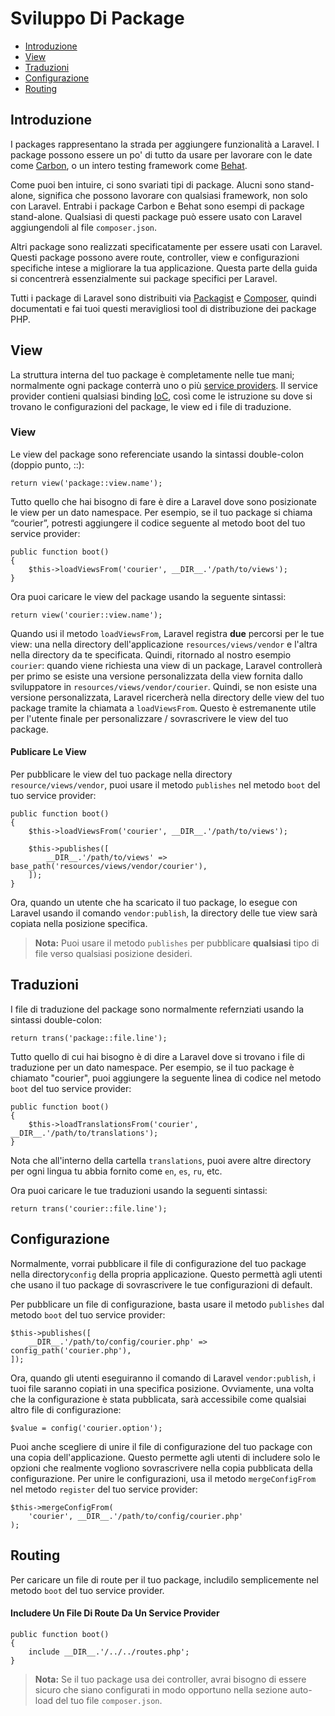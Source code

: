 # Sviluppo Di Package

- [Introduzione](#introduzione)
- [View](#view)
- [Traduzioni](#traduzioni)
- [Configurazione](#configurazione)
- [Routing](#routing)

<a name="introduzione"></a>
## Introduzione

I packages rappresentano la strada per aggiungere funzionalità a Laravel. I package possono essere un po' di tutto da usare per lavorare con le date come [Carbon](https://github.com/briannesbitt/Carbon), o un intero testing framework come [Behat](https://github.com/Behat/Behat).

Come puoi ben intuire, ci sono svariati tipi di package. Alucni sono stand-alone, significa che possono lavorare con qualsiasi framework, non solo con Laravel. Entrabi i package Carbon e Behat sono esempi di package stand-alone. Qualsiasi di questi package può essere usato con Laravel aggiungendoli al file `composer.json`.

Altri package sono realizzati specificatamente per essere usati con Laravel. Questi package possono avere route, controller, view e configurazioni specifiche intese a migliorare la tua applicazione. Questa parte della guida si concentrerà essenzialmente sui package specifici per Laravel.

Tutti i package di Laravel sono distribuiti via [Packagist](http://packagist.org) e [Composer](http://getcomposer.org), quindi documentati e fai tuoi questi meravigliosi tool di distribuzione dei package PHP.

<a name="view"></a>
## View

La struttura interna del tuo package è completamente nelle tue mani; normalmente ogni package conterrà uno o più [service providers](/provider). Il service provider contieni qualsiasi binding [IoC](/container), così come le istruzione su dove si trovano le configurazioni del package, le view ed i file di traduzione.

### View

Le view del package sono referenciate usando la sintassi double-colon (doppio punto, ::):

	return view('package::view.name');

Tutto quello che hai bisogno di fare è dire a Laravel dove sono posizionate le view per un dato namespace. Per esempio, se il tuo package si chiama “courier”, potresti aggiungere il codice seguente al metodo boot del tuo service provider:

	public function boot()
	{
		$this->loadViewsFrom('courier', __DIR__.'/path/to/views');
	}

Ora puoi caricare le view del package usando la seguente sintassi:

	return view('courier::view.name');

Quando usi il metodo `loadViewsFrom`, Laravel registra **due** percorsi per le tue view: una nella directory dell'applicazione `resources/views/vendor` e l'altra nella directory da te specificata. Quindi, ritornado al nostro esempio `courier`: quando viene richiesta una view di un package, Laravel controllerà per primo se esiste una versione personalizzata della view fornita dallo sviluppatore in `resources/views/vendor/courier`. Quindi, se non esiste una versione personalizzata, Laravel ricercherà nella directory delle view del tuo package tramite la chiamata a `loadViewsFrom`. Questo è estremanente utile per l'utente finale per personalizzare / sovrascrivere le view del tuo package.

#### Publicare Le View

Per pubblicare le view del tuo package nella directory `resource/views/vendor`, puoi usare il metodo `publishes` nel metodo `boot` del tuo service provider:

	public function boot()
	{
		$this->loadViewsFrom('courier', __DIR__.'/path/to/views');

		$this->publishes([
			__DIR__.'/path/to/views' => base_path('resources/views/vendor/courier'),
		]);
	}

Ora, quando un utente che ha scaricato il tuo package, lo esegue con Laravel usando il comando `vendor:publish`, la directory delle tue view sarà copiata nella posizione specifica.

> **Nota:** Puoi usare il metodo `publishes` per pubblicare **qualsiasi** tipo di file verso qualsiasi posizione desideri.

<a name="traduzioni"></a>
## Traduzioni

I file di traduzione del package sono normalmente refernziati usando la sintassi double-colon:

	return trans('package::file.line');

Tutto quello di cui hai bisogno è di dire a Laravel dove si trovano i file di traduzione per un dato namespace. Per esempio, se il tuo package è chiamato "courier", puoi aggiungere la seguente linea di codice nel metodo `boot` del tuo service provider:

	public function boot()
	{
		$this->loadTranslationsFrom('courier', __DIR__.'/path/to/translations');
	}

Nota che all'interno della cartella `translations`, puoi avere altre directory per ogni lingua tu abbia fornito come `en`, `es`, `ru`, etc.

Ora puoi caricare le tue traduzioni usando la seguenti sintassi:

	return trans('courier::file.line');

<a name="configurazione"></a>
## Configurazione

Normalmente, vorrai pubblicare il file di configurazione del tuo package nella directory`config` della propria applicazione. Questo permettà agli utenti che usano il tuo package di sovrascrivere le tue configurazioni di default.

Per pubblicare un file di configurazione, basta usare il metodo `publishes` dal metodo `boot` del tuo service provider:

	$this->publishes([
		__DIR__.'/path/to/config/courier.php' => config_path('courier.php'),
	]);

Ora, quando gli utenti eseguiranno il comando di Laravel `vendor:publish`, i tuoi file saranno copiati in una specifica posizione. Ovviamente, una volta che la configurazione è stata pubblicata, sarà accessibile come qualsiai altro file di configurazione:

	$value = config('courier.option');

Puoi anche scegliere di unire il file di configurazione del tuo package con una copia dell'applicazione. Questo permette agli utenti di includere solo le opzioni che realmente vogliono sovrascrivere nella copia pubblicata della configurazione. Per unire le configurazioni, usa il metodo `mergeConfigFrom` nel metodo `register` del tuo service provider:

	$this->mergeConfigFrom(
		'courier', __DIR__.'/path/to/config/courier.php'
	);

<a name="routing"></a>
## Routing

Per caricare un file di route per il tuo package, includilo semplicemente nel metodo `boot` del tuo service provider.

#### Includere Un File Di Route Da Un Service Provider

	public function boot()
	{
		include __DIR__.'/../../routes.php';
	}

> **Nota:** Se il tuo package usa dei controller, avrai bisogno di essere sicuro che siano configurati in modo opportuno nella sezione auto-load del tuo file `composer.json`.
